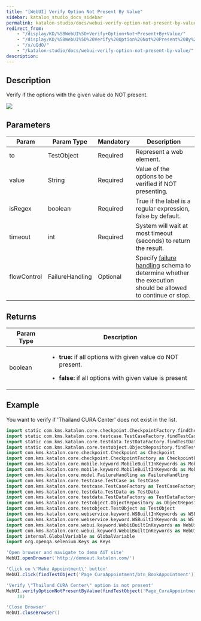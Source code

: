 ```yaml
---
title: "[WebUI] Verify Option Not Present By Value" 
sidebar: katalon_studio_docs_sidebar
permalink: katalon-studio/docs/webui-verify-option-not-present-by-value.html 
redirect_from:
    - "/display/KD/%5BWebUI%5D+Verify+Option+Not+Present+By+Value/"
    - "/display/KD/%5BWebUI%5D%20Verify%20Option%20Not%20Present%20By%20Value/"
    - "/x/uQdO/"
    - "/katalon-studio/docs/webui-verify-option-not-present-by-value/"
description: 
---
```

Description
-----------

Verify if the options with the given value do NOT present.

![](https://github.com/katalon-studio/docs-images/raw/master/katalon-studio/docs/webui-verify-option-not-present-by-value/image2017-3-1-183A203A51.png)

Parameters
----------

| Param | Param Type | Mandatory | Description |
| --- | --- | --- | --- |
| to | TestObject | Required | Represent a web element. |
| value | String | Required | Value of the options to be verified if NOT presenting. |
| isRegex | boolean | Required | True if the label is a regular expression, false by default. |
| timeout | int | Required | System will wait at most timeout (seconds) to return the result. |
| flowControl | FailureHandling | Optional | Specify [failure handling](/x/qAAM) schema to determine whether the execution should be allowed to continue or stop. |

Returns
-------

<table><thead><tr><th>Param Type</th><th>Description</th></tr></thead><tbody><tr><td>boolean</td><td><ul><li><p><strong>true:&nbsp;</strong>if all options with given value do NOT present.</p></li><li><p><strong>false: </strong>if all options with given value is present</p></li></ul></td></tr></tbody></table>

Example
-------

You want to verify if 'Thailand CURA Center' does not exist in the list.

```groovy
import static com.kms.katalon.core.checkpoint.CheckpointFactory.findCheckpoint
import static com.kms.katalon.core.testcase.TestCaseFactory.findTestCase
import static com.kms.katalon.core.testdata.TestDataFactory.findTestData
import static com.kms.katalon.core.testobject.ObjectRepository.findTestObject
import com.kms.katalon.core.checkpoint.Checkpoint as Checkpoint
import com.kms.katalon.core.checkpoint.CheckpointFactory as CheckpointFactory
import com.kms.katalon.core.mobile.keyword.MobileBuiltInKeywords as MobileBuiltInKeywords
import com.kms.katalon.core.mobile.keyword.MobileBuiltInKeywords as Mobile
import com.kms.katalon.core.model.FailureHandling as FailureHandling
import com.kms.katalon.core.testcase.TestCase as TestCase
import com.kms.katalon.core.testcase.TestCaseFactory as TestCaseFactory
import com.kms.katalon.core.testdata.TestData as TestData
import com.kms.katalon.core.testdata.TestDataFactory as TestDataFactory
import com.kms.katalon.core.testobject.ObjectRepository as ObjectRepository
import com.kms.katalon.core.testobject.TestObject as TestObject
import com.kms.katalon.core.webservice.keyword.WSBuiltInKeywords as WSBuiltInKeywords
import com.kms.katalon.core.webservice.keyword.WSBuiltInKeywords as WS
import com.kms.katalon.core.webui.keyword.WebUiBuiltInKeywords as WebUiBuiltInKeywords
import com.kms.katalon.core.webui.keyword.WebUiBuiltInKeywords as WebUI
import internal.GlobalVariable as GlobalVariable
import org.openqa.selenium.Keys as Keys

'Open browser and navigate to demo AUT site'
WebUI.openBrowser('http://demoaut.katalon.com/')

'Click on \'Make Appointment\' button'
WebUI.click(findTestObject('Page_CuraAppointment/btn_BookAppointment'))

'Verify \"Thailand CURA Center\" option is not present'
WebUI.verifyOptionNotPresentByValue(findTestObject('Page_CuraAppointment/lst_Facility'), 'ThaiLand CURA center', false, 
    10)

'Close Browser'
WebUI.closeBrowser()
```